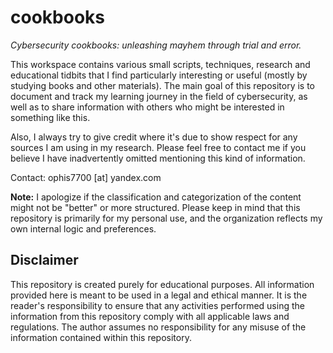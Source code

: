 # cookbooks
*Cybersecurity cookbooks: unleashing mayhem through trial and error.*

This workspace contains various small scripts, techniques, research and educational tidbits that I find particularly interesting or useful (mostly by studying books and other materials). The main goal of this repository is to document and track my learning journey in the field of cybersecurity, as well as to share information with others who might be interested in something like this.

Also, I always try to give credit where it's due to show respect for any sources I am using in my research. Please feel free to contact me if you believe I have inadvertently omitted mentioning this kind of information.

Contact: ophis7700 [at] yandex.com

**Note:** I apologize if the classification and categorization of the content might not be "better" or more structured. Please keep in mind that this repository is primarily for my personal use, and the organization reflects my own internal logic and preferences.

## Disclaimer

This repository is created purely for educational purposes. All information provided here is meant to be used in a legal and ethical manner. It is the reader's responsibility to ensure that any activities performed using the information from this repository comply with all applicable laws and regulations. The author assumes no responsibility for any misuse of the information contained within this repository.
